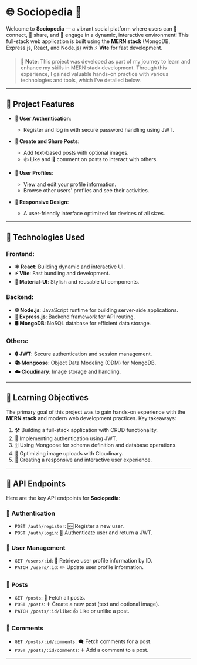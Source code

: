 # 🌐 **Sociopedia** 🎉  

Welcome to **Sociopedia** — a vibrant social platform where users can 🌟 connect, 📝 share, and 🤝 engage in a dynamic, interactive environment! This full-stack web application is built using the **MERN stack** (MongoDB, Express.js, React, and Node.js) with ⚡ **Vite** for fast development.  

> **📌 Note**: This project was developed as part of my journey to learn and enhance my skills in MERN stack development. Through this experience, I gained valuable hands-on practice with various technologies and tools, which I’ve detailed below.  

---

## 🚀 **Project Features**  

- **🔐 User Authentication**:  
  - Register and log in with secure password handling using JWT.  

- **📝 Create and Share Posts**:  
  - Add text-based posts with optional images.  
  - 👍 Like and 💬 comment on posts to interact with others.  

- **👤 User Profiles**:  
  - View and edit your profile information.  
  - Browse other users' profiles and see their activities.  

- **📱 Responsive Design**:  
  - A user-friendly interface optimized for devices of all sizes.  

---

## 🔧 **Technologies Used**  

### **Frontend**:  
- **⚛️ React**: Building dynamic and interactive UI.  
- **⚡ Vite**: Fast bundling and development.  
- **🎨 Material-UI**: Stylish and reusable UI components.  

### **Backend**:  
- **🌐 Node.js**: JavaScript runtime for building server-side applications.  
- **🚀 Express.js**: Backend framework for API routing.  
- **🛢️ MongoDB**: NoSQL database for efficient data storage.  

### **Others**:  
- **🔒 JWT**: Secure authentication and session management.  
- **📚 Mongoose**: Object Data Modeling (ODM) for MongoDB.  
- **☁️ Cloudinary**: Image storage and handling.  

---

## 📖 **Learning Objectives**  

The primary goal of this project was to gain hands-on experience with the **MERN stack** and modern web development practices. Key takeaways:  
1. 🛠️ Building a full-stack application with CRUD functionality.  
2. 🔑 Implementing authentication using JWT.  
3. 🗄️ Using Mongoose for schema definition and database operations.  
4. 📸 Optimizing image uploads with Cloudinary.  
5. 📱 Creating a responsive and interactive user experience.  

---

## 🔗 **API Endpoints**  

Here are the key API endpoints for **Sociopedia**:  

### **🔐 Authentication**  
- `POST /auth/register`: 🆕 Register a new user.  
- `POST /auth/login`: 🔑 Authenticate user and return a JWT.  

### **👤 User Management**  
- `GET /users/:id`: 👀 Retrieve user profile information by ID.  
- `PATCH /users/:id`: ✏️ Update user profile information.  

### **📝 Posts**  
- `GET /posts`: 📄 Fetch all posts.  
- `POST /posts`: ➕ Create a new post (text and optional image).  
- `PATCH /posts/:id/like`: 👍 Like or unlike a post.  

### **💬 Comments**  
- `GET /posts/:id/comments`: 🗨️ Fetch comments for a post.  
- `POST /posts/:id/comments`: ➕ Add a comment to a post.  

---


